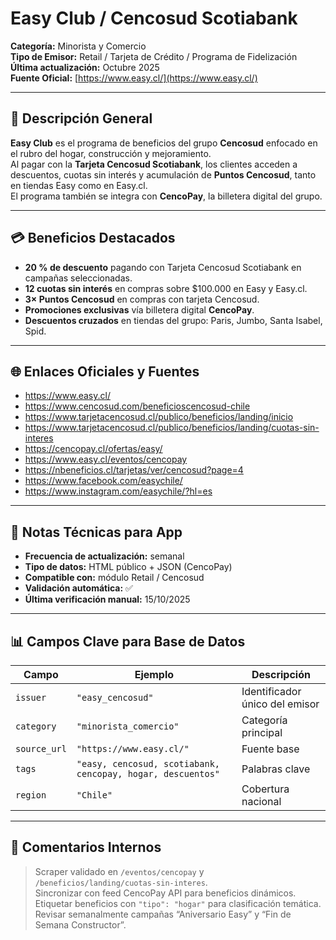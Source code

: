 # Easy Club / Cencosud Scotiabank

**Categoría:** Minorista y Comercio  
**Tipo de Emisor:** Retail / Tarjeta de Crédito / Programa de Fidelización  
**Última actualización:** Octubre 2025  
**Fuente Oficial:** [https://www.easy.cl/](https://www.easy.cl/)

---

## 🧾 Descripción General
**Easy Club** es el programa de beneficios del grupo **Cencosud** enfocado en el rubro del hogar, construcción y mejoramiento.  
Al pagar con la **Tarjeta Cencosud Scotiabank**, los clientes acceden a descuentos, cuotas sin interés y acumulación de **Puntos Cencosud**, tanto en tiendas Easy como en Easy.cl.  
El programa también se integra con **CencoPay**, la billetera digital del grupo.

---

## 💳 Beneficios Destacados
- **20 % de descuento** pagando con Tarjeta Cencosud Scotiabank en campañas seleccionadas.  
- **12 cuotas sin interés** en compras sobre $100.000 en Easy y Easy.cl.  
- **3× Puntos Cencosud** en compras con tarjeta Cencosud.  
- **Promociones exclusivas** vía billetera digital **CencoPay**.  
- **Descuentos cruzados** en tiendas del grupo: Paris, Jumbo, Santa Isabel, Spid.  

---

## 🌐 Enlaces Oficiales y Fuentes
- https://www.easy.cl/  
- https://www.cencosud.com/beneficioscencosud-chile  
- https://www.tarjetacencosud.cl/publico/beneficios/landing/inicio  
- https://www.tarjetacencosud.cl/publico/beneficios/landing/cuotas-sin-interes  
- https://cencopay.cl/ofertas/easy/  
- https://www.easy.cl/eventos/cencopay  
- https://nbeneficios.cl/tarjetas/ver/cencosud?page=4  
- https://www.facebook.com/easychile/  
- https://www.instagram.com/easychile/?hl=es  

---

## 🧠 Notas Técnicas para App
- **Frecuencia de actualización:** semanal  
- **Tipo de datos:** HTML público + JSON (CencoPay)  
- **Compatible con:** módulo Retail / Cencosud  
- **Validación automática:** ✅  
- **Última verificación manual:** 15/10/2025  

---

## 📊 Campos Clave para Base de Datos
| Campo | Ejemplo | Descripción |
|-------|----------|-------------|
| `issuer` | `"easy_cencosud"` | Identificador único del emisor |
| `category` | `"minorista_comercio"` | Categoría principal |
| `source_url` | `"https://www.easy.cl/"` | Fuente base |
| `tags` | `"easy, cencosud, scotiabank, cencopay, hogar, descuentos"` | Palabras clave |
| `region` | `"Chile"` | Cobertura nacional |

---

## 🧩 Comentarios Internos
> Scraper validado en `/eventos/cencopay` y `/beneficios/landing/cuotas-sin-interes`.  
> Sincronizar con feed CencoPay API para beneficios dinámicos.  
> Etiquetar beneficios con `"tipo": "hogar"` para clasificación temática.  
> Revisar semanalmente campañas “Aniversario Easy” y “Fin de Semana Constructor”.
